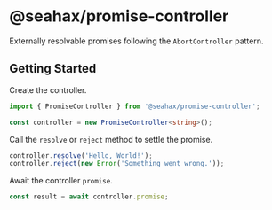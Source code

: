 # @seahax/promise-controller

Externally resolvable promises following the `AbortController` pattern.

## Getting Started

Create the controller.

```ts
import { PromiseController } from '@seahax/promise-controller';

const controller = new PromiseController<string>();
```

Call the `resolve` or `reject` method to settle the promise.

```ts
controller.resolve('Hello, World!');
controller.reject(new Error('Something went wrong.'));
```

Await the controller `promise`.

```ts
const result = await controller.promise;
```
